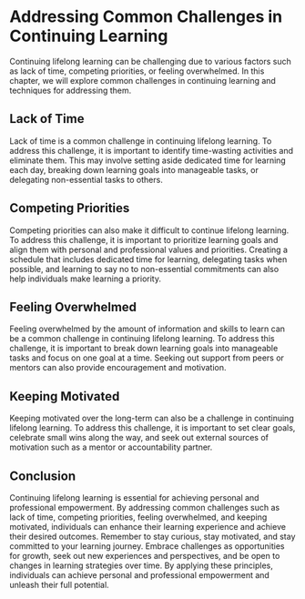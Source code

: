 Addressing Common Challenges in Continuing Learning
============================================================================================================

Continuing lifelong learning can be challenging due to various factors such as lack of time, competing priorities, or feeling overwhelmed. In this chapter, we will explore common challenges in continuing learning and techniques for addressing them.

Lack of Time
------------

Lack of time is a common challenge in continuing lifelong learning. To address this challenge, it is important to identify time-wasting activities and eliminate them. This may involve setting aside dedicated time for learning each day, breaking down learning goals into manageable tasks, or delegating non-essential tasks to others.

Competing Priorities
--------------------

Competing priorities can also make it difficult to continue lifelong learning. To address this challenge, it is important to prioritize learning goals and align them with personal and professional values and priorities. Creating a schedule that includes dedicated time for learning, delegating tasks when possible, and learning to say no to non-essential commitments can also help individuals make learning a priority.

Feeling Overwhelmed
-------------------

Feeling overwhelmed by the amount of information and skills to learn can be a common challenge in continuing lifelong learning. To address this challenge, it is important to break down learning goals into manageable tasks and focus on one goal at a time. Seeking out support from peers or mentors can also provide encouragement and motivation.

Keeping Motivated
-----------------

Keeping motivated over the long-term can also be a challenge in continuing lifelong learning. To address this challenge, it is important to set clear goals, celebrate small wins along the way, and seek out external sources of motivation such as a mentor or accountability partner.

Conclusion
----------

Continuing lifelong learning is essential for achieving personal and professional empowerment. By addressing common challenges such as lack of time, competing priorities, feeling overwhelmed, and keeping motivated, individuals can enhance their learning experience and achieve their desired outcomes. Remember to stay curious, stay motivated, and stay committed to your learning journey. Embrace challenges as opportunities for growth, seek out new experiences and perspectives, and be open to changes in learning strategies over time. By applying these principles, individuals can achieve personal and professional empowerment and unleash their full potential.
